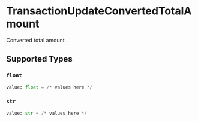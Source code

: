 # TransactionUpdateConvertedTotalAmount

Converted total amount.


## Supported Types

### `float`

```python
value: float = /* values here */
```

### `str`

```python
value: str = /* values here */
```


